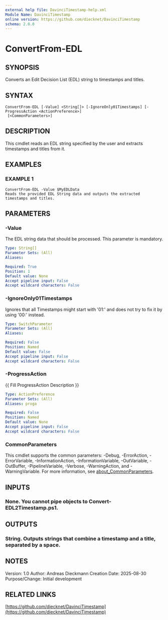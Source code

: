 ```yaml
---
external help file: DavinciTimestamp-help.xml
Module Name: DavinciTimestamp
online version: https://github.com/diecknet/DavinciTimestamp
schema: 2.0.0
---
```


# ConvertFrom-EDL

## SYNOPSIS
Converts an Edit Decision List (EDL) string to timestamps and titles.

## SYNTAX

```
ConvertFrom-EDL [-Value] <String[]> [-IgnoreOnly01Timestamps] [-ProgressAction <ActionPreference>]
 [<CommonParameters>]
```

## DESCRIPTION
This cmdlet reads an EDL string specified by the user and extracts timestamps and titles from it.

## EXAMPLES

### EXAMPLE 1
```
ConvertFrom-EDL -Value $MyEDLData
Reads the provided EDL String data and outputs the extracted timestamps and titles.
```

## PARAMETERS

### -Value
The EDL string data that should be processed.
This parameter is mandatory.

```yaml
Type: String[]
Parameter Sets: (All)
Aliases:

Required: True
Position: 1
Default value: None
Accept pipeline input: False
Accept wildcard characters: False
```

### -IgnoreOnly01Timestamps
Ignores that all Timestamps might start with '01:' and does not try to fix it by using '00:' instead.

```yaml
Type: SwitchParameter
Parameter Sets: (All)
Aliases:

Required: False
Position: Named
Default value: False
Accept pipeline input: False
Accept wildcard characters: False
```

### -ProgressAction
{{ Fill ProgressAction Description }}

```yaml
Type: ActionPreference
Parameter Sets: (All)
Aliases: proga

Required: False
Position: Named
Default value: None
Accept pipeline input: False
Accept wildcard characters: False
```

### CommonParameters
This cmdlet supports the common parameters: -Debug, -ErrorAction, -ErrorVariable, -InformationAction, -InformationVariable, -OutVariable, -OutBuffer, -PipelineVariable, -Verbose, -WarningAction, and -WarningVariable. For more information, see [about_CommonParameters](http://go.microsoft.com/fwlink/?LinkID=113216).

## INPUTS

### None. You cannot pipe objects to Convert-EDL2Timestamp.ps1.
## OUTPUTS

### String. Outputs strings that combine a timestamp and a title, separated by a space.
## NOTES
Version:        1.0
Author:         Andreas Dieckmann
Creation Date:  2025-08-30
Purpose/Change: Initial development

## RELATED LINKS

[https://github.com/diecknet/DavinciTimestamp](https://github.com/diecknet/DavinciTimestamp)

